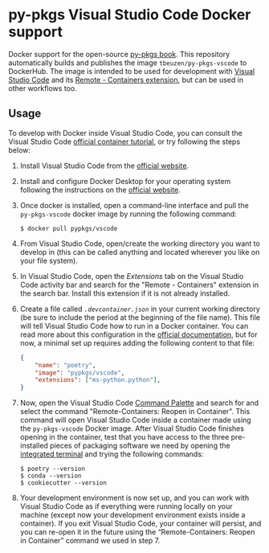 # py-pkgs Visual Studio Code Docker support

Docker support for the open-source [py-pkgs book](https://py-pkgs.org). This repository automatically builds and publishes the image `tbeuzen/py-pkgs-vscode` to DockerHub. The image is intended to be used for development with [Visual Studio Code](https://code.visualstudio.com/) and its [Remote - Containers extension](https://code.visualstudio.com/docs/remote/containers), but can be used in other workflows too.

## Usage

To develop with Docker inside Visual Studio Code, you can consult the Visual Studio Code [official container tutorial](https://code.visualstudio.com/docs/remote/containers-tutorial), or try following the steps below:

1. Install Visual Studio Code from the [official website](https://code.visualstudio.com/).
2. Install and configure Docker Desktop for your operating system following the instructions on the [official website](https://www.docker.com/get-started).
3. Once docker is installed, open a command-line interface and pull the `py-pkgs-vscode` docker image by running the following command:

    ```{prompt} bash \$ auto
    $ docker pull pypkgs/vscode
    ```

4. From Visual Studio Code, open/create the working directory you want to develop in (this can be called anything and located wherever you like on your file system).
5. In Visual Studio Code, open the *Extensions* tab on the Visual Studio Code activity bar and search for the "Remote - Containers" extension in the search bar. Install this extension if it is not already installed.
6. Create a file called *`.devcontainer.json`* in your current working directory (be sure to include the period at the beginning of the file name). This file will tell Visual Studio Code how to run in a Docker container. You can read more about this configuration in the [official documentation](https://code.visualstudio.com/docs/remote/create-dev-container), but for now, a minimal set up requires adding the following content to that file:

    ```json
    {
        "name": "poetry",
        "image": "pypkgs/vscode",
        "extensions": ["ms-python.python"],
    }
    ```

7. Now, open the Visual Studio Code [Command Palette](https://code.visualstudio.com/docs/getstarted/userinterface#_command-palette) and search for and select the command "Remote-Containers: Reopen in Container". This command will open Visual Studio Code inside a container made using the `py-pkgs-vscode` Docker image. After Visual Studio Code finishes opening in the container, test that you have access to the three pre-installed pieces of packaging software we need by opening the [integrated terminal](https://code.visualstudio.com/docs/editor/integrated-terminal) and trying the following commands:

    ```{prompt} bash \$ auto
    $ poetry --version
    $ conda --version
    $ cookiecutter --version
    ```

8. Your development environment is now set up, and you can work with Visual Studio Code as if everything were running locally on your machine (except now your development environment exists inside a container). If you exit Visual Studio Code, your container will persist, and you can re-open it in the future using the “Remote-Containers: Reopen in Container” command we used in step 7.
